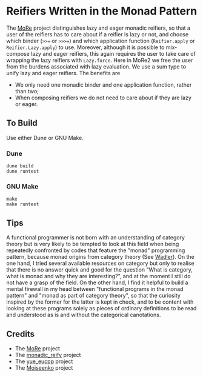 # Reifiers Written in the Monad Pattern

The [MoRe](../MoRe) project distinguishes lazy and eager monadic reifiers, so that a user of the reifiers has to care about if a reifier is lazy or not, and choose which binder (`>>=` or `>>>=`) and which application function (`Reifier.apply` or `Reifier.Lazy.apply`) to use. Moreover, although it is possible to mix-compose lazy and eager reifiers, this again requires the user to take care of wrapping the lazy reifiers with `Lazy.force`.  Here in MoRe2 we free the user from the burdens associated with lazy evaluation. We use a sum type to unify lazy and eager reifiers. The benefits are 
- We only need one monadic binder and one application function, rather than two;
- When composing reifiers we do not need to care about if they are lazy or eager. 

## To Build

Use either Dune or GNU Make.

### Dune
```
dune build
dune runtest
``` 

### GNU Make
```
make
make runtest
```
## Tips

A functional programmer is not born with an understanding of category theory but is very likely to be tempted 
to look at this field when being repeatedly confronted by codes that
feature the "monad" programming pattern, because monad origins from category theory (See [Wadler](https://homepages.inf.ed.ac.uk/wadler/topics/monads.html)). On the one hand, I tried several available resources on category but only to realise that there is no answer quick and good for the question "What is category, what is monad and why they are interesting?", and at the moment I still do not have a grasp of the field. On the other hand, I find it helpful to build a mental firewall in my head between "functional programs in the monad pattern" and "monad as part of category theory", so that the curiosity inspired by the former for the latter is kept in check, and to be content with looking at these programs solely as pieces of ordinary definitions to be read and understood as is and without the categorical canotations. 


## Credits

- The [MoRe](../MoRe) project
- The [monadic_reify](../monadic_reify) project
- The [yue_eucpp](../yue_eucpp) project 
- The [Moiseenko](https://gist.github.com/eupp/a78e9fc086834106e98d50e1e7bdea24) project
